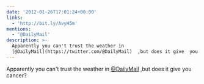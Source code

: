 ```yaml
---
date: '2012-01-26T17:01:24+00:00'
links:
  - 'http://bit.ly/AvyH5m'
mentions:
  - '@DailyMail'
description: >-
  Apparently you can't trust the weather in
  [@DailyMail](https://twitter.com/@DailyMail)  ,but does it give  you cancer?
---
```

Apparently you can't trust the weather in [@DailyMail](https://twitter.com/@DailyMail)  ,but does it give  you cancer?
